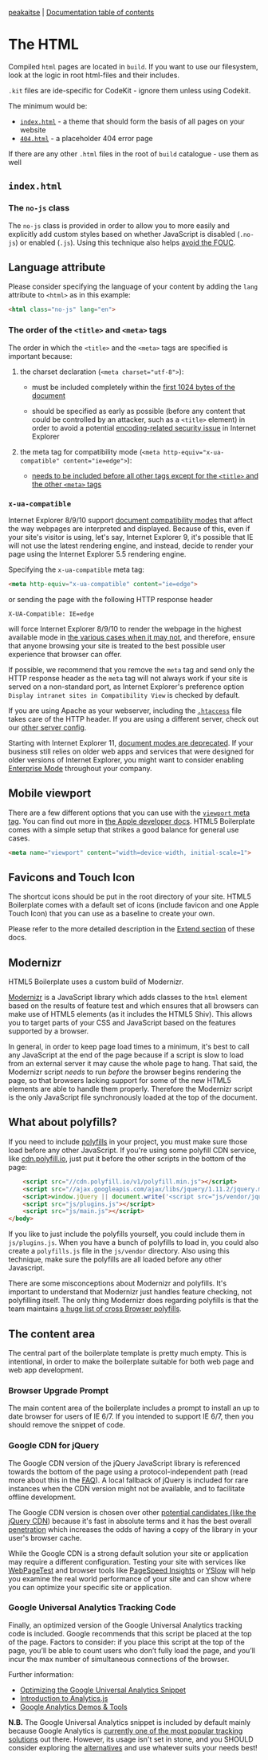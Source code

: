 [peakaitse](http://ux.netgroupdigital.com/peakaitse/) | [Documentation
table of contents](TOC.md)

# The HTML

Compiled `html` pages are located in `build`. If you want to use our filesystem, look at the logic in root html-files and their includes.  

`.kit` files are ide-specific for CodeKit - ignore them unless using Codekit.

The minimum would be:
* [`index.html`](#indexhtml) - a theme that should form the
  basis of all pages on your website
* [`404.html`](#404html) - a placeholder 404 error page

If there are any other `.html` files in the root of `build` catalogue - use them as well

## `index.html`


### The `no-js` class

The `no-js` class is provided in order to allow you to more easily and
explicitly add custom styles based on whether JavaScript is disabled
(`.no-js`) or enabled (`.js`). Using this technique also helps [avoid the
FOUC](http://paulirish.com/2009/avoiding-the-fouc-v3/).


## Language attribute

Please consider specifying the language of your content by adding the `lang`
attribute to `<html>` as in this example:

```html
<html class="no-js" lang="en">
```

### The order of the `<title>` and `<meta>` tags

The order in which the `<title>` and the `<meta>` tags are specified is
important because:

1) the charset declaration (`<meta charset="utf-8">`):

   * must be included completely within the [first 1024 bytes of the
     document](https://www.whatwg.org/specs/web-apps/current-work/multipage/semantics.html#charset)

   * should be specified as early as possible (before any content that could
     be controlled by an attacker, such as a `<title>` element) in order to
     avoid a potential [encoding-related security
     issue](https://code.google.com/p/doctype-mirror/wiki/ArticleUtf7) in
     Internet Explorer

2) the meta tag for compatibility mode
   (`<meta http-equiv="x-ua-compatible" content="ie=edge">`):

   * [needs to be included before all other tags except for the `<title>` and
     the other `<meta>`
     tags](https://msdn.microsoft.com/en-us/library/cc288325.aspx)


### `x-ua-compatible`

Internet Explorer 8/9/10 support [document compatibility
modes](https://msdn.microsoft.com/en-us/library/cc288325.aspx) that affect the
way webpages are interpreted and displayed. Because of this, even if your site's
visitor is using, let's say, Internet Explorer 9, it's possible that IE will not
use the latest rendering engine, and instead, decide to render your page using
the Internet Explorer 5.5 rendering engine.

Specifying the `x-ua-compatible` meta tag:

```html
<meta http-equiv="x-ua-compatible" content="ie=edge">
```

or sending the page with the following HTTP response header

```
X-UA-Compatible: IE=edge
```

will force Internet Explorer 8/9/10 to render the webpage in the highest
available mode in [the various cases when it may
not](https://hsivonen.fi/doctype/#ie8), and therefore, ensure that anyone
browsing your site is treated to the best possible user experience that
browser can offer.

If possible, we recommend that you remove the `meta` tag and send only the
HTTP response header as the `meta` tag will not always work if your site is
served on a non-standard port, as Internet Explorer's preference option
`Display intranet sites in Compatibility View` is checked by default.

If you are using Apache as your webserver, including the
[`.htaccess`](https://github.com/h5bp/server-configs-apache) file takes care of
the HTTP header. If you are using a different server, check out our [other
server config](https://github.com/h5bp/server-configs).

Starting with Internet Explorer 11, [document modes are
deprecated](https://msdn.microsoft.com/en-us/library/ie/bg182625.aspx#docmode).
If your business still relies on older web apps and services that were
designed for older versions of Internet Explorer, you might want to consider
enabling [Enterprise Mode](http://blogs.msdn.com/b/ie/archive/2014/04/02/stay-up-to-date-with-enterprise-mode-for-internet-explorer-11.aspx) throughout your company.


## Mobile viewport

There are a few different options that you can use with the [`viewport` meta
tag](https://docs.google.com/present/view?id=dkx3qtm_22dxsrgcf4 "Viewport and
Media Queries - The Complete Idiot's Guide"). You can find out more in [the
Apple developer docs](https://developer.apple.com/library/safari/documentation/AppleApplications/Reference/SafariWebContent/UsingtheViewport/UsingtheViewport.html).
HTML5 Boilerplate comes with a simple setup that strikes a good balance for general use cases.

```html
<meta name="viewport" content="width=device-width, initial-scale=1">
```

## Favicons and Touch Icon

The shortcut icons should be put in the root directory of your site. HTML5
Boilerplate comes with a default set of icons (include favicon and one Apple
Touch Icon) that you can use as a baseline to create your own.

Please refer to the more detailed description in the [Extend section](extend.md)
of these docs.

## Modernizr

HTML5 Boilerplate uses a custom build of Modernizr.

[Modernizr](http://modernizr.com) is a JavaScript library which adds classes to
the `html` element based on the results of feature test and which ensures that
all browsers can make use of HTML5 elements (as it includes the HTML5 Shiv).
This allows you to target parts of your CSS and JavaScript based on the
features supported by a browser.

In general, in order to keep page load times to a minimum, it's best to call
any JavaScript at the end of the page because if a script is slow to load
from an external server it may cause the whole page to hang. That said, the
Modernizr script *needs* to run *before* the browser begins rendering the page,
so that browsers lacking support for some of the new HTML5 elements are able to
handle them properly. Therefore the Modernizr script is the only JavaScript
file synchronously loaded at the top of the document.

## What about polyfills?

If you need to include [polyfills](https://remysharp.com/2010/10/08/what-is-a-polyfill)
in your project, you must make sure those load before any other JavaScript. If you're
using some polyfill CDN service, like [cdn.polyfill.io](https://cdn.polyfill.io/),
just put it before the other scripts in the bottom of the page:

```html
    <script src="//cdn.polyfill.io/v1/polyfill.min.js"></script>
    <script src="//ajax.googleapis.com/ajax/libs/jquery/1.11.2/jquery.min.js"></script>
    <script>window.jQuery || document.write('<script src="js/vendor/jquery-1.11.2.min.js"><\/script>')</script>
    <script src="js/plugins.js"></script>
    <script src="js/main.js"></script>
</body>
```

If you like to just include the polyfills yourself, you could include them in
`js/plugins.js`. When you have a bunch of polyfills to load in, you could
also create a `polyfills.js` file in the `js/vendor` directory. Also using
this technique, make sure the polyfills are all loaded before any other
Javascript.

There are some misconceptions about Modernizr and polyfills. It's important
to understand that Modernizr just handles feature checking, not polyfilling
itself. The only thing Modernizr does regarding polyfills is that the team
maintains [a huge list of cross Browser polyfills](https://github.com/Modernizr/Modernizr/wiki/HTML5-Cross-Browser-Polyfills).

## The content area

The central part of the boilerplate template is pretty much empty. This is
intentional, in order to make the boilerplate suitable for both web page and
web app development.

### Browser Upgrade Prompt

The main content area of the boilerplate includes a prompt to install an up to
date browser for users of IE 6/7. If you intended to support IE 6/7, then you
should remove the snippet of code.

### Google CDN for jQuery

The Google CDN version of the jQuery JavaScript library is referenced towards
the bottom of the page using a protocol-independent path (read more about this
in the [FAQ](faq.md)). A local fallback of jQuery is included for rare instances
when the CDN version might not be available, and to facilitate offline
development.

The Google CDN version is chosen over other [potential candidates (like the
jQuery CDN](https://jquery.com/download/#using-jquery-with-a-cdn)) because
it's fast in absolute terms and it has the best overall
[penetration](http://httparchive.org/trends.php#perGlibs) which increases the
odds of having a copy of the library in your user's browser cache.

While the Google CDN is a strong default solution your site or application may
require a different configuration. Testing your site with services like
[WebPageTest](https://www.webpagetest.org/) and browser tools like
[PageSpeed Insights](https://developers.google.com/speed/pagespeed/insights/) or
[YSlow](https://developer.yahoo.com/yslow/) will help you examine the real
world performance of your site and can show where you can optimize your specific
site or application.


### Google Universal Analytics Tracking Code

Finally, an optimized version of the Google Universal Analytics tracking code is
included. Google recommends that this script be placed at the top of the page.
Factors to consider: if you place this script at the top of the page, you’ll
be able to count users who don’t fully load the page, and you’ll incur the max
number of simultaneous connections of the browser.

Further information:

* [Optimizing the Google Universal Analytics
  Snippet](https://mathiasbynens.be/notes/async-analytics-snippet#universal-analytics)
* [Introduction to
  Analytics.js](https://developers.google.com/analytics/devguides/collection/analyticsjs/)
* [Google Analytics Demos & Tools](https://ga-dev-tools.appspot.com/)

**N.B.** The Google Universal Analytics snippet is included by default mainly
because Google Analytics is [currently one of the most popular tracking
solutions](https://trends.builtwith.com/analytics/Google-Analytics) out there.
However, its usage isn't set in stone, and you SHOULD consider exploring the
[alternatives](https://en.wikipedia.org/wiki/List_of_web_analytics_software)
and use whatever suits your needs best!
